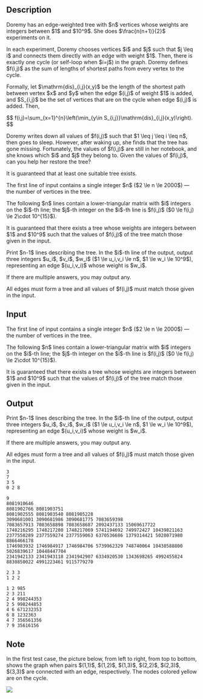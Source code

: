 ## Description

<div><p>Doremy has an edge-weighted tree with $n$ vertices whose weights are <span class="tex-font-style-bf">integers</span> between $1$ and $10^9$. She does $\frac{n(n+1)}{2}$ experiments on it.</p><p>In each experiment, Doremy chooses vertices $i$ and $j$ such that $j \leq i$ and connects them directly with an edge with weight $1$. Then, there is exactly one cycle (or self-loop when $i=j$) in the graph. Doremy defines $f(i,j)$ as the sum of lengths of shortest paths from every vertex to the cycle.</p><p>Formally, let $\mathrm{dis}_{i,j}(x,y)$ be the length of the shortest path between vertex $x$ and $y$ when the edge $(i,j)$ of weight $1$ is added, and $S_{i,j}$ be the set of vertices that are on the cycle when edge $(i,j)$ is added. Then,</p><p>$$ f(i,j)=\sum_{x=1}^{n}\left(\min_{y\in S_{i,j}}\mathrm{dis}_{i,j}(x,y)\right). $$</p><p>Doremy writes down all values of $f(i,j)$ such that $1 \leq j \leq i \leq n$, then goes to sleep. However, after waking up, she finds that the tree has gone missing. Fortunately, the values of $f(i,j)$ are still in her notebook, and she knows which $i$ and $j$ they belong to. Given the values of $f(i,j)$, can you help her restore the tree?</p><p>It is guaranteed that at least one suitable tree exists.</p></div><div class="input-specification"><p>The first line of input contains a single integer $n$ ($2 \le n \le 2000$)&nbsp;— the number of vertices in the tree.</p><p>The following $n$ lines contain a lower-triangular matrix with $i$ integers on the $i$-th line; the $j$-th integer on the $i$-th line is $f(i,j)$ ($0 \le f(i,j) \le 2\cdot 10^{15}$).</p><p>It is guaranteed that there exists a tree whose weights are integers between $1$ and $10^9$ such that the values of $f(i,j)$ of the tree match those given in the input.</p></div><div class="output-specification"><p>Print $n-1$ lines describing the tree. In the $i$-th line of the output, output three integers $u_i$, $v_i$, $w_i$ ($1 \le u_i,v_i \le n$, $1 \le w_i \le 10^9$), representing an edge $(u_i,v_i)$ whose weight is $w_i$.</p><p>If there are multiple answers, you may output any.</p><p>All edges must form a tree and all values of $f(i,j)$ must match those given in the input.</p></div>

## Input

<p>The first line of input contains a single integer $n$ ($2 \le n \le 2000$)&nbsp;— the number of vertices in the tree.</p><p>The following $n$ lines contain a lower-triangular matrix with $i$ integers on the $i$-th line; the $j$-th integer on the $i$-th line is $f(i,j)$ ($0 \le f(i,j) \le 2\cdot 10^{15}$).</p><p>It is guaranteed that there exists a tree whose weights are integers between $1$ and $10^9$ such that the values of $f(i,j)$ of the tree match those given in the input.</p>

## Output

<p>Print $n-1$ lines describing the tree. In the $i$-th line of the output, output three integers $u_i$, $v_i$, $w_i$ ($1 \le u_i,v_i \le n$, $1 \le w_i \le 10^9$), representing an edge $(u_i,v_i)$ whose weight is $w_i$.</p><p>If there are multiple answers, you may output any.</p><p>All edges must form a tree and all values of $f(i,j)$ must match those given in the input.</p>





```input1
3
7
3 5
0 2 8
```




```input2
9
8081910646
8081902766 8081903751
8081902555 8081903540 8081905228
3090681001 3090681986 3090681775 7083659398
7083657913 7083658898 7083658687 2092437133 15069617722
1748216295 1748217280 1748217069 5741194692 749972427 10439821163
2377558289 2377559274 2377559063 6370536686 1379314421 5028071980 8866466178
1746983932 1746984917 1746984706 5739962329 748740064 10438588800 5026839617 10448447704
2341942133 2341943118 2341942907 6334920530 1343698265 4992455824 8830850022 4991223461 9115779270
```




```output1
2 3 3
1 2 2
```




```output2
1 2 985
2 3 211
2 4 998244353
2 5 998244853
4 6 671232353
6 8 1232363
4 7 356561356
7 9 35616156
```



## Note

<p>In the first test case, the picture below, from left to right, from top to bottom, shows the graph when pairs $(1,1)$, $(1,2)$, $(1,3)$, $(2,2)$, $(2,3)$, $(3,3)$ are connected with an edge, respectively. The nodes colored yellow are on the cycle.</p><p><img class="tex-graphics" src="file://gQa9QwNF.png" style="max-width: 100.0%;max-height: 100.0%;"></p>
